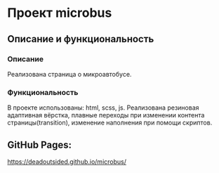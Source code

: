 # Проект microbus

## Описание и функциональность

### Описание
Реализована страница о микроавтобусе.

### Функциональность
В проекте использованы: html, scss, js.
Реализована резиновая адаптивная вёрстка, плавные переходы при изменении контента страницы(transition), изменение наполнения при помощи скриптов.

## GitHub Pages:
https://deadoutsided.github.io/microbus/
